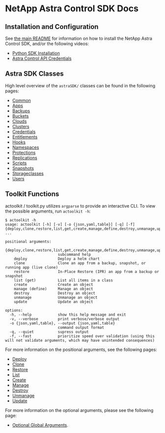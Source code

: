 # NetApp Astra Control SDK Docs

## Installation and Configuration

See [the main README](../README.md) for information on how to install the NetApp Astra Control SDK, and/or the following videos:

* [Python SDK Installation](https://www.youtube.com/watch?v=r6lBQ2I7O7M)
* [Astra Control API Credentials](https://www.youtube.com/watch?v=o-q-q_41A5A)

## Astra SDK Classes

High level overview of the `astraSDK/` classes can be found in the following pages:

* [Common](astrasdk/common/README.md)
* [Apps](astrasdk/apps/README.md)
* [Backups](astrasdk/backups/README.md)
* [Buckets](astrasdk/buckets/README.md)
* [Clouds](astrasdk/clouds/README.md)
* [Clusters](astrasdk/clusters/README.md)
* [Credentials](astrasdk/credentials/README.md)
* [Entitlements](astrasdk/entitlements/README.md)
* [Hooks](astrasdk/hooks/README.md)
* [Namespaces](astrasdk/namespaces/README.md)
* [Protections](astrasdk/protections/README.md)
* [Replications](astrasdk/replications/README.md)
* [Scripts](astrasdk/scripts/README.md)
* [Snapshots](astrasdk/snapshots/README.md)
* [Storageclasses](astrasdk/storageclasses/README.md)
* [Users](astrasdk/users/README.md)

## Toolkit Functions

actoolkit / toolkit.py utilizes `argparse` to provide an interactive CLI.  To view the possible arguments, run `actoolkit -h`:

```text
$ actoolkit -h
usage: actoolkit [-h] [-v] [-o {json,yaml,table}] [-q] [-f] {deploy,clone,restore,list,get,create,manage,define,destroy,unmanage,update} ...

positional arguments:
  {deploy,clone,restore,list,get,create,manage,define,destroy,unmanage,update}
                        subcommand help
    deploy              Deploy a helm chart
    clone               Clone an app from a backup, snapshot, or running app (live clone)
    restore             In-Place Restore (IPR) an app from a backup or snapshot
    list (get)          List all items in a class
    create              Create an object
    manage (define)     Manage an object
    destroy             Destroy an object
    unmanage            Unmanage an object
    update              Update an object

options:
  -h, --help            show this help message and exit
  -v, --verbose         print verbose/verbose output
  -o {json,yaml,table}, --output {json,yaml,table}
                        command output format
  -q, --quiet           supress output
  -f, --fast            prioritize speed over validation (using this will not validate arguments, which may have unintended consequences)
```

For more information on the positional arguments, see the following pages:

* [Deploy](toolkit/deploy/README.md)
* [Clone](toolkit/clone/README.md)
* [Restore](toolkit/restore/README.md)
* [List](toolkit/list/README.md)
* [Create](toolkit/create/README.md)
* [Manage](toolkit/manage/README.md)
* [Destroy](toolkit/destroy/README.md)
* [Unmanage](toolkit/unmanage/README.md)
* [Update](toolkit/update/README.md)

For more information on the optional arguments, please see the following page:

* [Optional Global Arguments](toolkit/optionalargs/README.md).

